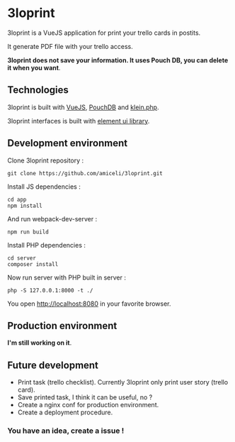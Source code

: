 # 3loprint

3loprint is a VueJS application for print your trello cards in postits.

It generate PDF file with your trello access.

**3loprint does not save your information. It uses Pouch DB, you can delete it when you want**.

## Technologies

3loprint is built with [VueJS](https://vuejs.org/), [PouchDB](https://pouchdb.com/) and [klein.php](https://github.com/klein/klein.php).

3loprint interfaces is built with [element ui library](http://element.eleme.io/#/en-US).

## Development environment

Clone 3loprint repository : 

    git clone https://github.com/amiceli/3loprint.git
    
Install JS dependencies : 

    cd app
    npm install
    
And run webpack-dev-server : 

    npm run build
    
Install PHP dependencies : 

    cd server
    composer install
    
Now run server with PHP built in server : 

    php -S 127.0.0.1:8000 -t ./
    
You open [http://localhost:8080](http://localhost:8080) in your favorite browser.

## Production environment

**I'm still working on it**.

## Future development

 - Print task (trello checklist). Currently 3loprint only print user story (trello card).
 - Save printed task, I think it can be useful, no ?
 - Create a nginx conf for production environment.
 - Create a deployment procedure.
 
### You have an idea, create a issue !